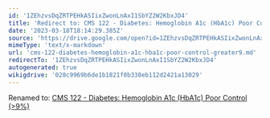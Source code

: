 ```yaml
---
id: '1ZEhzvsDqZRTPEHkASIixZwonLnAxI1SbYZ2W2KbxJD4'
title: 'Redirect to: CMS 122 - Diabetes: Hemoglobin A1c (HbA1c) Poor Control (>9%)'
date: '2023-03-18T18:14:29.385Z'
source: 'https://drive.google.com/open?id=1ZEhzvsDqZRTPEHkASIixZwonLnAxI1SbYZ2W2KbxJD4'
mimeType: 'text/x-markdown'
url: 'cms-122-diabetes-hemoglobin-a1c-hba1c-poor-control-greater9.md'
redirectTo: '1ZEhzvsDqZRTPEHkASIixZwonLnAxI1SbYZ2W2KbxJD4'
autogenerated: true
wikigdrive: '028c9969b6de1b1821f0b338eb112d2421a13029'
---
```

Renamed to: [CMS 122 - Diabetes: Hemoglobin A1c (HbA1c) Poor Control (>9%)](cms-122-diabetes-hemoglobin-a1c-hba1c-poor-control-greater9.md)
